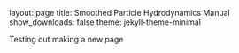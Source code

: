 layout: page
title: Smoothed Particle Hydrodynamics Manual
show_downloads: false
theme: jekyll-theme-minimal

Testing out making a new page

